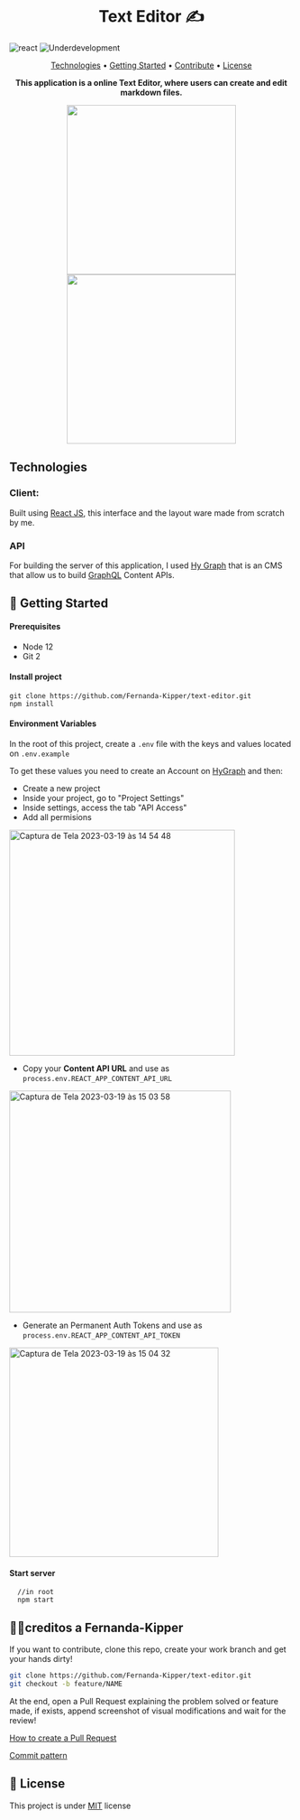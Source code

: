<h1 align="center" style="font-weight: bold;">Text Editor ✍</h1>

![react](https://img.shields.io/badge/React-blue?style=flat&logo=react)
![Underdevelopment](https://img.shields.io/badge/GraphQL-e10098?style=flat&logo=graphql)


<p align="center">
 <a href="#tech">Technologies</a> • 
 <a href="#started">Getting Started</a> • 
 <a href="#contribute">Contribute</a> •
 <a href="#license">License</a>
</p>

<p align="center">
<b>This application is a online Text Editor, where users can create and edit markdown files.</b>
</p>

<p align="center">
    <img src="./.github/assets/file-edit.png" width="300px">
    <img src="./.github/assets/files.png" width="300px">
</p>


<h2 id="tech">Technologies</h2>

### Client:
  Built using [React JS](https://pt-br.reactjs.org/), this interface and the layout ware made from scratch by me.

### API
  For building the server of this application, I used [Hy Graph](https://hygraph.com/) that is an CMS that allow us to build [GraphQL](https://graphql.org/) Content APIs.

<h2 id="started">🚀 Getting Started</h2>

<h4> Prerequisites</h4>

- Node 12
- Git 2

<h4>Install project</h4>

```
git clone https://github.com/Fernanda-Kipper/text-editor.git
npm install
```

<h4>Environment Variables</h4>

In the root of this project, create a `.env` file with the keys and values located on `.env.example`

To get these values you need to create an Account on [HyGraph](https://app.hygraph.com/) and then:

- Create a new project
- Inside your project, go to "Project Settings"
- Inside settings, access the tab "API Access"
- Add all permisions

<img width="400" alt="Captura de Tela 2023-03-19 às 14 54 48" src="https://user-images.githubusercontent.com/61896274/226196900-5542dd52-0033-40fc-b17b-dbcb8cf9e790.png">

- Copy your **Content API URL** and use as `process.env.REACT_APP_CONTENT_API_URL`

<img width="393" alt="Captura de Tela 2023-03-19 às 15 03 58" src="https://user-images.githubusercontent.com/61896274/226197693-4ec3bb2e-12b3-44b5-8f69-bfa7256760eb.png">


- Generate an Permanent Auth Tokens and use as `process.env.REACT_APP_CONTENT_API_TOKEN`

<img width="371" alt="Captura de Tela 2023-03-19 às 15 04 32" src="https://user-images.githubusercontent.com/61896274/226197729-924da132-490d-4f6d-84bd-201fb54fa07b.png">



<h4>Start server</h4>

```
  //in root
  npm start
```

<h2 id="contribute">👩‍💻creditos a Fernanda-Kipper </h2>

If you want to contribute, clone this repo, create your work branch and get your hands dirty!

```bash
git clone https://github.com/Fernanda-Kipper/text-editor.git
git checkout -b feature/NAME
```

 At the end, open a Pull Request explaining the problem solved or feature made, if exists, append screenshot of visual modifications and wait for the review!

[How to create a Pull Request](https://www.atlassian.com/br/git/tutorials/making-a-pull-request)

[Commit pattern](https://gist.github.com/joshbuchea/6f47e86d2510bce28f8e7f42ae84c716)


<h2 id="license">📃 License</h2>

This project is under [MIT](./.github/LICENSE) license



